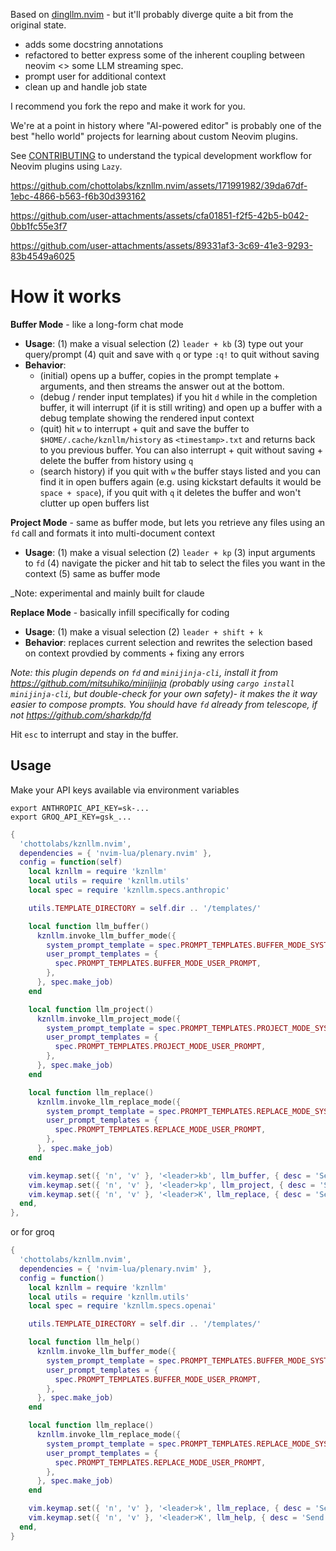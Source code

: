 Based on [dingllm.nvim](https://github.com/yacineMTB/dingllm.nvim) - but it'll probably diverge quite a bit from the original state.

- adds some docstring annotations
- refactored to better express some of the inherent coupling
between neovim <> some LLM streaming spec.
- prompt user for additional context
- clean up and handle job state

I recommend you fork the repo and make it work for you.

We're at a point in history where "AI-powered editor" is probably one of the best "hello world" projects for learning about custom Neovim plugins.

See [CONTRIBUTING](CONTRIBUTING.md) to understand the typical development workflow for Neovim plugins using `Lazy`.

https://github.com/chottolabs/kznllm.nvim/assets/171991982/39da67df-1ebc-4866-b563-f6b30d393162

https://github.com/user-attachments/assets/cfa01851-f2f5-42b5-b042-0bb1fc55e3f7

https://github.com/user-attachments/assets/89331af3-3c69-41e3-9293-83b4549a6025

# How it works

**Buffer Mode** - like a long-form chat mode
- **Usage**: (1) make a visual selection (2) `leader + kb` (3) type out your query/prompt (4) quit and save with `q` or type `:q!` to quit without saving
- **Behavior**: 
  - (initial) opens up a buffer, copies in the prompt template + arguments, and then streams the answer out at the bottom.
  - (debug / render input templates) if you hit `d` while in the completion buffer, it will interrupt (if it is still writing) and open up a buffer with a debug template showing the rendered input context
  - (quit) hit `w` to interrupt + quit and save the buffer to `$HOME/.cache/kznllm/history` as `<timestamp>.txt` and returns back to you previous buffer. You can also interrupt + quit without saving + delete the buffer from history using `q`
  - (search history) if you quit with `w` the buffer stays listed and you can find it in open buffers again (e.g. using kickstart defaults it would be `space + space`), if you quit with `q` it deletes the buffer and won't clutter up open buffers list

**Project Mode** - same as buffer mode, but lets you retrieve any files using an `fd` call and formats it into multi-document context
- **Usage**: (1) make a visual selection (2) `leader + kp` (3) input arguments to `fd` (4) navigate the picker and hit tab to select the files you want in the context (5) same as buffer mode

_Note: experimental and mainly built for claude

**Replace Mode** - basically infill specifically for coding
- **Usage**: (1) make a visual selection (2) `leader + shift + k`
- **Behavior**: replaces current selection and rewrites the selection based on context provdied by comments + fixing any errors 

_Note: this plugin depends on `fd` and `minijinja-cli`, install it from https://github.com/mitsuhiko/minijinja (probably using `cargo install minijinja-cli`, but double-check for your own safety)- it makes the it way easier to compose prompts. You should have `fd` already from telescope, if not https://github.com/sharkdp/fd_

Hit `esc` to interrupt and stay in the buffer.

## Usage

Make your API keys available via environment variables
```
export ANTHROPIC_API_KEY=sk-...
export GROQ_API_KEY=gsk_...
```

```lua
{
  'chottolabs/kznllm.nvim',
  dependencies = { 'nvim-lua/plenary.nvim' },
  config = function(self)
    local kznllm = require 'kznllm'
    local utils = require 'kznllm.utils'
    local spec = require 'kznllm.specs.anthropic'

    utils.TEMPLATE_DIRECTORY = self.dir .. '/templates/'

    local function llm_buffer()
      kznllm.invoke_llm_buffer_mode({
        system_prompt_template = spec.PROMPT_TEMPLATES.BUFFER_MODE_SYSTEM_PROMPT,
        user_prompt_templates = {
          spec.PROMPT_TEMPLATES.BUFFER_MODE_USER_PROMPT,
        },
      }, spec.make_job)
    end

    local function llm_project()
      kznllm.invoke_llm_project_mode({
        system_prompt_template = spec.PROMPT_TEMPLATES.PROJECT_MODE_SYSTEM_PROMPT,
        user_prompt_templates = {
          spec.PROMPT_TEMPLATES.PROJECT_MODE_USER_PROMPT,
        },
      }, spec.make_job)
    end

    local function llm_replace()
      kznllm.invoke_llm_replace_mode({
        system_prompt_template = spec.PROMPT_TEMPLATES.REPLACE_MODE_SYSTEM_PROMPT,
        user_prompt_templates = {
          spec.PROMPT_TEMPLATES.REPLACE_MODE_USER_PROMPT,
        },
      }, spec.make_job)
    end

    vim.keymap.set({ 'n', 'v' }, '<leader>kb', llm_buffer, { desc = 'Send current selection to LLM llm_buffer' })
    vim.keymap.set({ 'n', 'v' }, '<leader>kp', llm_project, { desc = 'Send current selection to LLM llm_project' })
    vim.keymap.set({ 'n', 'v' }, '<leader>K', llm_replace, { desc = 'Send current selection to LLM llm_replace' })
  end,
},
```

or for groq
```lua
{
  'chottolabs/kznllm.nvim',
  dependencies = { 'nvim-lua/plenary.nvim' },
  config = function()
    local kznllm = require 'kznllm'
    local utils = require 'kznllm.utils'
    local spec = require 'kznllm.specs.openai'

    utils.TEMPLATE_DIRECTORY = self.dir .. '/templates/'

    local function llm_help()
      kznllm.invoke_llm_buffer_mode({
        system_prompt_template = spec.PROMPT_TEMPLATES.BUFFER_MODE_SYSTEM_PROMPT,
        user_prompt_templates = {
          spec.PROMPT_TEMPLATES.BUFFER_MODE_USER_PROMPT,
        },
      }, spec.make_job)
    end

    local function llm_replace()
      kznllm.invoke_llm_replace_mode({
        system_prompt_template = spec.PROMPT_TEMPLATES.REPLACE_MODE_SYSTEM_PROMPT,
        user_prompt_templates = {
          spec.PROMPT_TEMPLATES.REPLACE_MODE_USER_PROMPT,
        },
      }, spec.make_job)
    end

    vim.keymap.set({ 'n', 'v' }, '<leader>k', llm_replace, { desc = 'Send current selection to LLM llm_replace' })
    vim.keymap.set({ 'n', 'v' }, '<leader>K', llm_help, { desc = 'Send current selection to LLM llm_help' })
  end,
}
```
